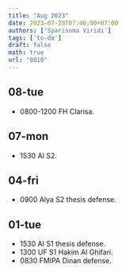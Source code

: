 ```yaml
---
title: "Aug 2023"
date: 2023-07-28T07:46:00+07:00
authors: ['Sparisoma Viridi']
tags: ['to-do']
draft: false
math: true
url: "0010"
---
```



## 08-tue
+ 0800-1200 FH Clarisa.


## 07-mon
+ 1530 AI S2.


## 04-fri
+ 0900 Alya S2 thesis defense.


## 01-tue
+ 1530 AI S1 thesis defense.
+ 1300 UF S1 Hakim Al Ghifari.
+ 0830 FMIPA Dinan defense.
